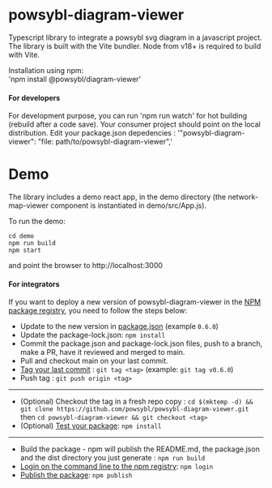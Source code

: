 # powsybl-diagram-viewer

Typescript library to integrate a powsybl svg diagram in a javascript project. The library is built with the Vite bundler.
Node from v18+ is required to build with Vite.

Installation using npm:  
'npm install @powsybl/diagram-viewer'  

#### For developers

For development purpose, you can run 'npm run watch' for hot building (rebuild after a code save). 
Your consumer project should point on the local distribution. Edit your package.json depedencies : 
'"powsybl-diagram-viewer": "file: path/to/powsybl-diagram-viewer",'

# Demo
The library includes a demo react app, in the demo directory (the network-map-viewer component is instantiated in demo/src/App.js).

To run the demo:
```console
cd demo
npm run build
npm start
```
and point the browser to http://localhost:3000

#### For integrators

If you want to deploy a new version of powsybl-diagram-viewer in the [NPM package registry](https://www.npmjs.com/package/@powsybl/powsybl-diagram-viewer),
you need to follow the steps below:

-   Update to the new version in [package.json](https://github.com/powsybl/powsybl-diagram-viewer/blob/main/package.json) (example `0.6.0`)
-   Update the package-lock.json: `npm install`
-   Commit the package.json and package-lock.json files, push to a branch, make a PR, have it reviewed and merged to main.
-   Pull and checkout main on your last commit.
-   [Tag your last commit](https://semver.org/) : `git tag <tag>` (example: `git tag v0.6.0`)
-   Push tag : `git push origin <tag>`  
---
-   (Optional) Checkout the tag in a fresh repo copy : `cd $(mktemp -d) && git clone https://github.com/powsybl/powsybl-diagram-viewer.git` then `cd powsybl-diagram-viewer && git checkout <tag>`
-   (Optional) [Test your package](https://docs.npmjs.com/creating-and-publishing-scoped-public-packages#testing-your-package): `npm install`  
---
-   Build the package - npm will publish the README.md, the package.json and the dist directory you just generate : `npm run build`
-   [Login on the command line to the npm registry](https://docs.npmjs.com/logging-in-to-an-npm-enterprise-registry-from-the-command-line): `npm login`
-   [Publish the package](https://docs.npmjs.com/creating-and-publishing-scoped-public-packages#publishing-scoped-public-packages): `npm publish`


